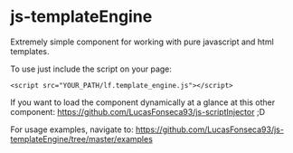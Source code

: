 # js-templateEngine

Extremely simple component for working with pure javascript and html templates.

To use just include the script on your page:
```
<script src="YOUR_PATH/lf.template_engine.js"></script>
```

If you want to load the component dynamically at a glance at this other component:
https://github.com/LucasFonseca93/js-scriptInjector ;D

For usage examples, navigate to: https://github.com/LucasFonseca93/js-templateEngine/tree/master/examples
